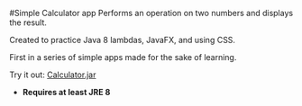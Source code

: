 #Simple Calculator app
Performs an operation on two numbers and displays the result.

Created to practice Java 8 lambdas, JavaFX, and using CSS.

First in a series of simple apps made for the sake of learning.

Try it out: [Calculator.jar](https://github.com/Javaliant/Calculator/blob/master/Calculator.jar?raw=true) 

* **Requires at least JRE 8**
